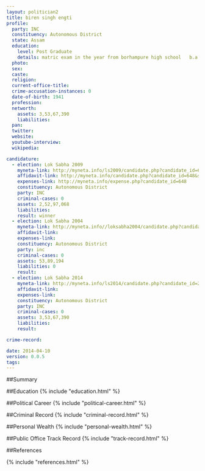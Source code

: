 ```yaml
---
layout: politician2
title: biren singh engti
profile: 
  party: INC
  constituency: Autonomous District
  state: Assam
  education: 
    level: Post Graduate
    details: matric exam in the year from borhampure high school   b.a exam year 1967 from nowgaon college m.a political science in the year 1970 from guwahati university assam  llb exam year 1971 from guwahati university ssam
  photo: 
  sex: 
  caste: 
  religion: 
  current-office-title: 
  crime-accusation-instances: 0
  date-of-birth: 1941
  profession: 
  networth: 
    assets: 3,53,67,390
    liabilities: 
  pan: 
  twitter: 
  website: 
  youtube-interview: 
  wikipedia: 

candidature: 
  - election: Lok Sabha 2009
    myneta-link: http://myneta.info/ls2009/candidate.php?candidate_id=648
    affidavit-link: http://myneta.info/candidate.php?candidate_id=648&scan=original
    expenses-link: http://myneta.info/expense.php?candidate_id=648
    constituency: Autonomous District 
    party: INC
    criminal-cases: 0
    assets: 2,52,97,068
    liabilities: 
    result: winner 
  - election: Lok Sabha 2004
    myneta-link: http://myneta.info//loksabha2004/candidate.php?candidate_id=305
    affidavit-link: 
    expenses-link: 
    constituency: Autonomous District 
    party: inc
    criminal-cases: 0
    assets: 53,89,194
    liabilities: 0
    result:  
  - election: Lok Sabha 2014
    myneta-link: http://myneta.info/ls2014/candidate.php?candidate_id=2271
    affidavit-link: 
    expenses-link: 
    constituency: Autonomous District 
    party: INC
    criminal-cases: 0
    assets: 3,53,67,390
    liabilities: 
    result:  

crime-record: 

date: 2014-04-10
version: 0.0.5
tags: 
---
```


##Summary


##Education
{% include "education.html" %}


##Political Career
{% include "political-career.html" %}


##Criminal Record
{% include "criminal-record.html" %}


##Personal Wealth
{% include "personal-wealth.html" %}


##Public Office Track Record
{% include "track-record.html" %}


##References


{% include "references.html" %}
